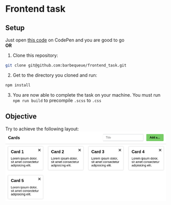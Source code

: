 # Frontend task

## Setup

Just open [this code](https://codepen.io/barbequeue/pen/wvWMKOm) on CodePen and you are good to go\
**OR**

1. Clone this repository:
``` bash
git clone git@github.com:barbequeue/frontend_task.git
```

2. Get to the directory you cloned and run:
``` bash
npm install
```

3. You are now able to complete the task on your machine. You must run ```npm run build``` to precompile ```.scss``` to ```.css```

## Objective

Try to achieve the following layout:
![result](https://github.com/barbequeue/frontend_task/blob/master/result.png?raw=true)
